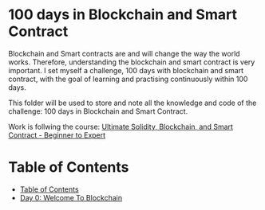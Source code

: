 # 100 days in Blockchain and Smart Contract

Blockchain and Smart contracts are and will change the way the world works. Therefore, understanding the blockchain and smart contract is very important. I set myself a challenge, 100 days with blockchain and smart contract, with the goal of learning and practising continuously within 100 days.

This folder will be used to store and note all the knowledge and code of the challenge: 100 days in Blockchain and Smart Contract.

Work is follwing the course: [Ultimate Solidity, Blockchain, and Smart Contract - Beginner to Expert](https://github.com/smartcontractkit/full-blockchain-solidity-course-py)

# Table of Contents

- [Table of Contents](#table-of-contents)
- [Day 0: Welcome To Blockchain](day_0/Wellcome_to_blockchain.md)

